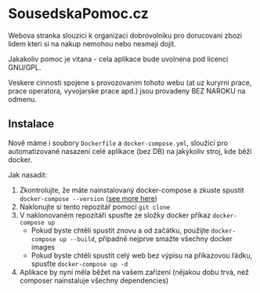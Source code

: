 SousedskaPomoc.cz
===================

Webova stranka slouzici k organizaci dobrovolniku pro dorucovani zbozi lidem kteri si na nakup nemohou nebo nesmeji dojit.

Jakakoliv pomoc je vitana - cela aplikace bude uvolnena pod licenci GNU/GPL.

Veskere cinnosti spojene s provozovanim tohoto webu (at uz kuryrni prace, prace operatora, vyvojarske prace apd.) jsou provadeny BEZ NAROKU na odmenu.

## Instalace

Nově máme i soubory `Dockerfile` a `docker-compose.yml`, sloužící pro automatizované nasazení celé aplikace (bez DB) na jakýkoliv stroj, kde běží docker.

Jak nasadit:
1. Zkontrolujte, že máte nainstalovaný docker-compose a zkuste spustit `docker-compose --version` ([see more here](https://docs.docker.com/compose/install/))
2. Naklonujte si tento repozitář pomocí `git clone`
3. V naklonovaném repozitáři spusťte ze složky docker příkaz `docker-compose up`
    * Pokud byste chtěli spustit znovu a od začátku, použijte `docker-compose up --build`, případně nejprve smažte všechny docker images
    * Pokud byste chtěli spustit celý web bez výpisu na příkazovou řádku, spusťte `docker-compose up -d`
4. Aplikace by nyní měla běžet na vašem zařízení (nějakou dobu trvá, než composer nainstaluje všechny dependencies)